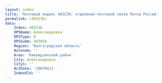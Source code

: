 ```yaml
---
layout: index
title: 'Почтовый индекс 403236: отделение почтовой связи Почты России'
permalink: /403236/
data:
    Index: 403236
    OPSName: Александровка
    OPSType: О
    OPSSubm: 403950
    Region: 'Волгоградская область'
    Autonom: ''
    Area: 'Киквидзенский район'
    City: Александровка
    City1: ''
    ActDate: '20070411'
    IndexOld: ''
---
```

